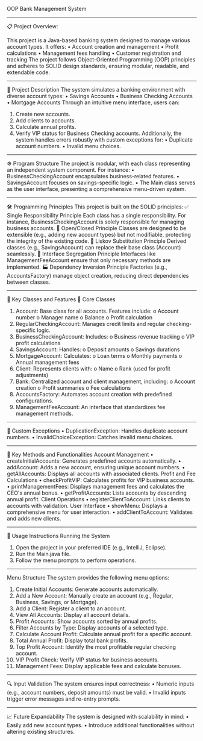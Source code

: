 OOP Bank Management System
________________________________________
📋 Project Overview:

This project is a Java-based banking system designed to manage various account types. It offers:
•	Account creation and management
•	Profit calculations
•	Management fees handling
•	Customer registration and tracking
The project follows Object-Oriented Programming (OOP) principles and adheres to SOLID design standards, ensuring modular, readable, and extendable code.
________________________________________
📄 Project Description
The system simulates a banking environment with diverse account types:
•	Savings Accounts
•	Business Checking Accounts
•	Mortgage Accounts
Through an intuitive menu interface, users can:
1.	Create new accounts.
2.	Add clients to accounts.
3.	Calculate annual profits.
4.	Verify VIP status for Business Checking accounts.
Additionally, the system handles errors robustly with custom exceptions for:
•	Duplicate account numbers.
•	Invalid menu choices.
________________________________________
⚙️ Program Structure
The project is modular, with each class representing an independent system component. For instance:
•	BusinessCheckingAccount encapsulates business-related features.
•	SavingsAccount focuses on savings-specific logic.
•	The Main class serves as the user interface, presenting a comprehensive menu-driven system.
________________________________________
🛠️ Programming Principles
This project is built on the SOLID principles:
✅ Single Responsibility Principle
Each class has a single responsibility. For instance, BusinessCheckingAccount is solely responsible for managing business accounts.
🔄 Open/Closed Principle
Classes are designed to be extensible (e.g., adding new account types) but not modifiable, protecting the integrity of the existing code.
🔄 Liskov Substitution Principle
Derived classes (e.g., SavingsAccount) can replace their base class (Account) seamlessly.
📏 Interface Segregation Principle
Interfaces like ManagementFeeAccount ensure that only necessary methods are implemented.
🏭 Dependency Inversion Principle
Factories (e.g., AccountsFactory) manage object creation, reducing direct dependencies between classes.
________________________________________
🏦 Key Classes and Features
🔑 Core Classes
1.	Account:
Base class for all accounts. Features include:
o	Account number
o	Manager name
o	Balance
o	Profit calculation
2.	RegularCheckingAccount:
Manages credit limits and regular checking-specific logic.
3.	BusinessCheckingAccount:
Includes:
o	Business revenue tracking
o	VIP profit calculations
4.	SavingsAccount:
Handles:
o	Deposit amounts
o	Savings durations
5.	MortgageAccount:
Calculates:
o	Loan terms
o	Monthly payments
o	Annual management fees
6.	Client:
Represents clients with:
o	Name
o	Rank (used for profit adjustments)
7.	Bank:
Centralized account and client management, including:
o	Account creation
o	Profit summaries
o	Fee calculations
8.	AccountsFactory:
Automates account creation with predefined configurations.
9.	ManagementFeeAccount:
An interface that standardizes fee management methods.
________________________________________
🔔 Custom Exceptions
•	DuplicationException: Handles duplicate account numbers.
•	InvalidChoiceException: Catches invalid menu choices.
________________________________________
🔧 Key Methods and Functionalities
Account Management
•	createInitialAccounts: Generates predefined accounts automatically.
•	addAccount: Adds a new account, ensuring unique account numbers.
•	getAllAccounts: Displays all accounts with associated clients.
Profit and Fee Calculations
•	checkProfitVIP: Calculates profits for VIP business accounts.
•	printManagementFees: Displays management fees and calculates the CEO's annual bonus.
•	getProfitAccounts: Lists accounts by descending annual profit.
Client Operations
•	registerClientToAccount: Links clients to accounts with validation.
User Interface
•	showMenu: Displays a comprehensive menu for user interaction.
•	addClientToAccount: Validates and adds new clients.
________________________________________
🚀 Usage Instructions
Running the System
1.	Open the project in your preferred IDE (e.g., IntelliJ, Eclipse).
2.	Run the Main.java file.
3.	Follow the menu prompts to perform operations.
________________________________________
Menu Structure
The system provides the following menu options:
1.	Create Initial Accounts: Generate accounts automatically.
2.	Add a New Account: Manually create an account (e.g., Regular, Business, Savings, or Mortgage).
3.	Add a Client: Register a client to an account.
4.	View All Accounts: Display all account details.
5.	Profit Accounts: Show accounts sorted by annual profits.
6.	Filter Accounts by Type: Display accounts of a selected type.
7.	Calculate Account Profit: Calculate annual profit for a specific account.
8.	Total Annual Profit: Display total bank profits.
9.	Top Profit Account: Identify the most profitable regular checking account.
10.	VIP Profit Check: Verify VIP status for business accounts.
11.	Management Fees: Display applicable fees and calculate bonuses.
________________________________________
🔍 Input Validation
The system ensures input correctness:
•	Numeric inputs (e.g., account numbers, deposit amounts) must be valid.
•	Invalid inputs trigger error messages and re-entry prompts.
________________________________________
📈 Future Expandability
The system is designed with scalability in mind:
•	Easily add new account types.
•	Introduce additional functionalities without altering existing structures.


